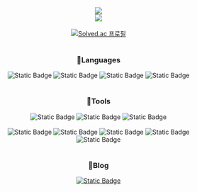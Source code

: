 <div align="center">
  <img src="https://capsule-render.vercel.app/api?type=venom&color=gradient&customColorList=10&height=300&section=header&text=Iucyh's%20GitHub&fontSize=90"/>
</div>

<div align="center">
  <img src="https://github-readme-stats.vercel.app/api?username=IUCyH&show_icons=true&theme=buefy&include_all_commits=true"/>
</div>

<br>

<div align="center">
    <a href="https://solved.ac/bere6363" target="_blank">
        <img src="http://mazassumnida.wtf/api/v2/generate_badge?boj=bere6363" alt="Solved.ac 프로필">
    </a>
</div>

<br>
  
<h3 align="center">📄Languages</h3>
<div align="center">
  <img alt="Static Badge" src="https://img.shields.io/badge/c-20232a.svg?style=for-the-badge&logo=c&logoColor=white">
  <img alt="Static Badge" src="https://img.shields.io/badge/C%2B%2B-color.svg?style=for-the-badge&logo=C%2B%2B&logoColor=white&color=00599C">
  <img alt="Static Badge" src="https://img.shields.io/badge/C%23-color.svg?style=for-the-badge&logo=C%23&logoColor=white&color=512BD4">
  <img alt="Static Badge" src="https://img.shields.io/badge/Swift-FA7343?style=for-the-badge&logo=swift&logoColor=white">
</div>

<br>

<h3 align="center">🔧Tools</h3>
<div align="center">
  <img alt="Static Badge" src="https://img.shields.io/badge/github-color.svg?style=for-the-badge&logo=Github&logoColor=white&color=000000">
  <img alt="Static Badge" src="https://img.shields.io/badge/git-color.svg?style=for-the-badge&logo=Git&logoColor=white&color=F05032">
  <img alt="Static Badge" src="https://img.shields.io/badge/notion-color.svg?style=for-the-badge&logo=Notion&logoColor=black&color=ffffff">
</div>

<br>

<div align="center">
  <img alt="Static Badge" src="https://img.shields.io/badge/%20VS-color.svg?style=for-the-badge&logo=Visual%20Studio&logoColor=white&color=5C2D91">
  <img alt="Static Badge" src="https://img.shields.io/badge/VSCode-color.svg?style=for-the-badge&logo=Visual%20Studio%20Code&logoColor=white&color=007ACC">
  <img alt="Static Badge" src="https://img.shields.io/badge/Xcode-007ACC?style=for-the-badge&logo=Xcode&logoColor=white">
  <img alt="Static Badge" src="https://img.shields.io/badge/Rider-color.svg?style=for-the-badge&logo=Rider&logoColor=white&color=000000">
  <img alt="Static Badge" src="https://img.shields.io/badge/vim-color.svg?style=for-the-badge&logo=Vim&logoColor=white&color=019733">
</div>

<br>

<h3 align="center">📗Blog</h3>
<div align="center">
  <a href="https://jlcy.notion.site/CS-a874fca51f914c26ba4c6f75570d202d?pvs=4">
    <img alt="Static Badge" src="https://img.shields.io/badge/Notion-%23000000.svg?style=social&logo=notion&logoColor=black">
  </a>
</div>
